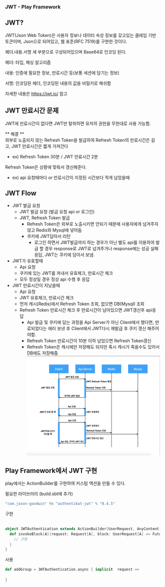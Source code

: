 ### JWT - Play Framework

## JWT?
JWT(Json Web Token)은 사용자 정보나 데이터 속성 정보를 갖고있는 클레임 기반 토큰이며, Json으로 되어있고, 웹 표준(RFC 7519)를 구현한 것이다.

헤더.내용.서명 세 부분으로 구성되어있으며 Base64로 인코딩 된다.

헤더: 타입, 해싱 알고리즘

내용: 인증에 필요한 정보, 만료시간 등(보통 세션에 담기는 정보)

서명: 인코딩된 헤더, 인코딩된 내용의 값을 비밀키로 해쉬함

자세한 내용은 https://jwt.io/ 참고

## JWT 만료시간 문제
JWT에 만료시간이 없다면 JWT만 탈취하면 유저의 권한을 무한대로 사용 가능함.

** 해결 **<br>
외부로 노출되지 않는 Refresh Token을 발급하여 Refresh Token의 만료시간은 길고, JWT 만료시간은 짧게 가져간다
  * ex) Refresh Token 30분 / JWT 만료시간 2분

Refresh Token은 상황에 맞춰서 갱신해준다.
  * ex) api 요청때마다 or 만료시간이 지정된 시간보다 적게 남았을때

## JWT Flow
* JWT 발급 요청
  * JWT 발급 요청 (발급 요청 api or 로그인)
  * JWT, Refresh Token 발급
    * Refresh Token은 외부로 노출시키면 안되기 때문에 사용자에게 넘겨주지 않고 Redis와 Mysql에 넣어둠
    * 쿠키에 JWT담아서 리턴
      * 로그인 하면서 JWT발급까지 하는 경우가 아닌 별도 api를 이용하여 발급 할 경우 response로 JWT로 넘겨주거나 response에는 성공 실패 응답, JWT는 쿠키에 담아서 보냄.
* JWT가 유효할때
  * Api 요청
  * 쿠키에 있는 JWT를 꺼내서 유효체크, 만료시간 체크
  * 모두 정상일 경우 정상 api 수행 후 응답
* JWT 만료시간이 지났을때
  * Api 요청
  * JWT 유효체크, 만료시간 체크
  * 먼저 캐시(Redis)에서 Refresh Token 조회, 없으면 DB(Mysql) 조회
  * Refresh Token 만료시간 체크 후 만료시간이 남아있으면 JWT갱신후 api응답
    * Api 발급 및 쿠키에 담는 과정을 Api Server가 아닌 Client에서 했다면, 만료되었다는 에러 보낸 후 Client에서 JWT다시 재발급 후 쿠키 갱신 해주어야함.
    * Refresh Token 만료시간이 10분 이하 남았으면 Refresh Token갱신
    * Refresh Token은 캐시에만 저장해도 되지만 혹시 캐시가 죽을수도 있어서 DB에도 저장해줌
![](/images/scala/scala_jwt.png)

## Play Framework에서 JWT 구현
play에서는 ActionBuilder를 구현하여 커스텀 액션을 만들 수 있다.

필요한 라이브러리 (build.sbt에 추가)
```sbt
"com.jason-goodwin" %% "authentikat-jwt" % "0.4.5"
```
구현
```scala

object JWTAuthentication extends ActionBuilder[UserRequest, AnyContent] {
  def invokeBlock[A](request: Request[A], block: UserRequest[A] => Future[Result]): Future[Result] = {
    // 구현
  }
}
```
사용
```scala
def addGroup = JWTAuthentication.async { implicit  request =>

}
```
